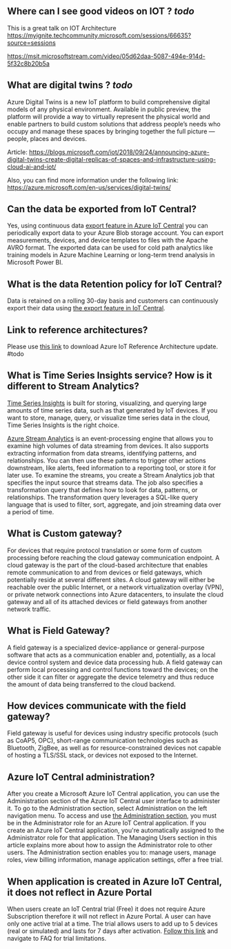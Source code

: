## Where can I see good videos on IOT ? *todo*

This is a great talk on IOT Architecture
https://myignite.techcommunity.microsoft.com/sessions/66635?source=sessions 

https://msit.microsoftstream.com/video/05d62daa-5087-494e-914d-5f32c8b20b5a 


## What are digital twins ? *todo*
Azure Digital Twins is a new IoT platform to build comprehensive digital models of any physical environment. Available in public preview, the platform will provide a way to virtually represent the physical world and enable partners to build custom solutions that address people’s needs who occupy and manage these spaces by bringing together the full picture — people, places and devices. 

Article: https://blogs.microsoft.com/iot/2018/09/24/announcing-azure-digital-twins-create-digital-replicas-of-spaces-and-infrastructure-using-cloud-ai-and-iot/ 

Also, you can find more information under the following link:  https://azure.microsoft.com/en-us/services/digital-twins/ 

## Can the data be exported from IoT Central?
Yes, using continuous data [export feature in Azure IoT Central](https://docs.microsoft.com/en-au/azure/iot-central/howto-export-data) you can periodically export data to your Azure Blob storage account. You can export measurements, devices, and device templates to files with the Apache AVRO format. The exported data can be used for cold path analytics like training models in Azure Machine Learning or long-term trend analysis in Microsoft Power BI.

## What is the data Retention policy for IoT Central?
Data is retained on a rolling 30-day basis and customers can continuously export their data using [the export feature in IoT Central](https://docs.microsoft.com/en-au/azure/iot-central/howto-export-data).

## Link to reference architectures? 
Please use [this link](https://azure.microsoft.com/en-au/blog/azure-iot-reference-architecture-update/
) to download Azure IoT Reference Architecture update. #todo 

## What is Time Series Insights service? How is it different to Stream Analytics?
[Time Series Insights](https://docs.microsoft.com/en-us/azure/time-series-insights/time-series-insights-overview) is built for storing, visualizing, and querying large amounts of time series data, such as that generated by IoT devices. If you want to store, manage, query, or visualize time series data in the cloud, Time Series Insights is the right choice.

[Azure Stream Analytics](https://docs.microsoft.com/en-au/azure/stream-analytics/stream-analytics-introduction) is an event-processing engine that allows you to examine high volumes of data streaming from devices. It also supports extracting information from data streams, identifying patterns, and relationships. You can then use these patterns to trigger other actions downstream, like alerts, feed information to a reporting tool, or store it for later use. To examine the streams, you create a Stream Analytics job that specifies the input source that streams data. The job also specifies a transformation query that defines how to look for data, patterns, or relationships. The transformation query leverages a SQL-like query language that is used to filter, sort, aggregate, and join streaming data over a period of time.

## What is Custom gateway?
For devices that require protocol translation or some form of custom processing before reaching the cloud gateway communication endpoint. A cloud gateway is the part of the cloud-based architecture that enables remote communication to and from devices or field gateways, which potentially reside at several different sites. A cloud gateway will either be reachable over the public Internet, or a network virtualization overlay (VPN), or private network connections into Azure datacenters, to insulate the cloud gateway and all of its attached devices or field gateways from another network traffic.

## What is Field Gateway?
A field gateway is a specialized device-appliance or general-purpose software that acts as a communication enabler and, potentially, as a local device control system and device data processing hub. A field gateway can perform local processing and control functions toward the devices; on the other side it can filter or aggregate the device telemetry and thus reduce the amount of data being transferred to the cloud backend.

## How devices communicate with the field gateway?
Field gateway is useful for devices using industry specific protocols (such as CoAP5, OPC), short-range communication technologies such as Bluetooth, ZigBee, as well as for resource-constrained devices not capable of hosting a TLS/SSL stack, or devices not exposed to the Internet. 

## Azure IoT Central administration?
After you create a Microsoft Azure IoT Central application, you can use the Administration section of the Azure IoT Central user interface to administer it. To go to the Administration section, select Administration on the left navigation menu. To access and use [the Administration section](https://docs.microsoft.com/en-us/azure/iot-central/howto-administer), you must be in the Administrator role for an Azure IoT Central application. If you create an Azure IoT Central application, you're automatically assigned to the Administrator role for that application. The Managing Users section in this article explains more about how to assign the Administrator role to other users. The Administration section enables you to: manage users, manage roles, view billing information, manage application settings, offer a free trial.

## When application is created in Azure IoT Central, it does not reflect in Azure Portal
When users create an IoT Central trial (Free) it does not require Azure Subscription therefore it will not reflect in Azure Portal. A user can have only one active trial at a time. The trial allows users to add up to 5 devices (real or simulated) and lasts for 7 days after activation. [Follow this link](https://azure.microsoft.com/en-us/pricing/details/iot-central/) and navigate to FAQ for trial limitations. 



